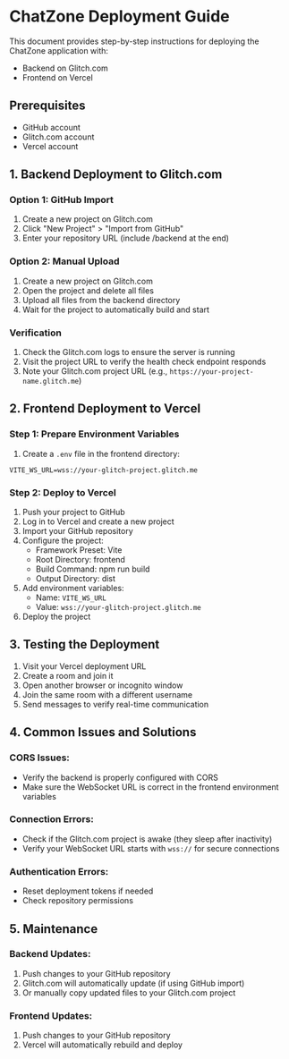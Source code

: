 # ChatZone Deployment Guide

This document provides step-by-step instructions for deploying the ChatZone application with:
- Backend on Glitch.com
- Frontend on Vercel

## Prerequisites

- GitHub account
- Glitch.com account
- Vercel account

## 1. Backend Deployment to Glitch.com

### Option 1: GitHub Import

1. Create a new project on Glitch.com
2. Click "New Project" > "Import from GitHub"
3. Enter your repository URL (include /backend at the end)

### Option 2: Manual Upload

1. Create a new project on Glitch.com
2. Open the project and delete all files
3. Upload all files from the backend directory
4. Wait for the project to automatically build and start

### Verification

1. Check the Glitch.com logs to ensure the server is running
2. Visit the project URL to verify the health check endpoint responds
3. Note your Glitch.com project URL (e.g., `https://your-project-name.glitch.me`)

## 2. Frontend Deployment to Vercel

### Step 1: Prepare Environment Variables

1. Create a `.env` file in the frontend directory:
```
VITE_WS_URL=wss://your-glitch-project.glitch.me
```

### Step 2: Deploy to Vercel

1. Push your project to GitHub
2. Log in to Vercel and create a new project
3. Import your GitHub repository
4. Configure the project:
   - Framework Preset: Vite
   - Root Directory: frontend
   - Build Command: npm run build
   - Output Directory: dist
5. Add environment variables:
   - Name: `VITE_WS_URL`
   - Value: `wss://your-glitch-project.glitch.me`
6. Deploy the project

## 3. Testing the Deployment

1. Visit your Vercel deployment URL
2. Create a room and join it
3. Open another browser or incognito window
4. Join the same room with a different username
5. Send messages to verify real-time communication

## 4. Common Issues and Solutions

### CORS Issues:
- Verify the backend is properly configured with CORS
- Make sure the WebSocket URL is correct in the frontend environment variables

### Connection Errors:
- Check if the Glitch.com project is awake (they sleep after inactivity)
- Verify your WebSocket URL starts with `wss://` for secure connections

### Authentication Errors:
- Reset deployment tokens if needed
- Check repository permissions

## 5. Maintenance

### Backend Updates:
1. Push changes to your GitHub repository
2. Glitch.com will automatically update (if using GitHub import)
3. Or manually copy updated files to your Glitch.com project

### Frontend Updates:
1. Push changes to your GitHub repository
2. Vercel will automatically rebuild and deploy

